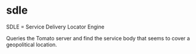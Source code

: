 # sdle

SDLE = Service Delivery Locator Engine

Queries the Tomato server and find the service body that seems to cover a geopolitical location.
